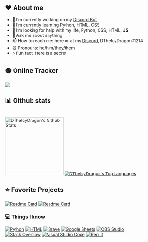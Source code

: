 ## ❤️ About me

- 🔭 I’m currently working on my [Discord Bot](https://github.com/DTheIcyDragon/Discord-Bot-V4)
- 🌱 I’m currently learning Python, HTML, CSS
- 🤔 I’m looking for help with my life, Python, CSS, HTML, **JS**
- 💬 Ask me about anything
- 📫 How to reach me: here or at my [Discord](https://discord.com/invite/bd8vUQd), DTheIcyDragon#1214
- 😄 Pronouns: he/him/they/them
- ⚡ Fun fact: Here is a secret

## 🟢 Online Tracker

[![](https://discord.c99.nl/widget/theme-3/511219492332896266.png)](https://discord.com/invite/bd8vUQd)

## 📊 Github stats

  <br/>
    <a href="https://github.com/anuraghazra/github-readme-stats"><img alt="DTheIcyDragon's Github Stats" src="https://denvercoder1-github-readme-stats.vercel.app/api/?username=DTheIcyDragon&show_icons=true&count_private=true&theme=merko&hide_border=true&icon_color=F8D866" height="192px"/></a>
  <a href="https://github.com/anuraghazra/github-readme-stats"><img alt="DTheIcyDragon's Top Languages" src="https://github-readme-stats.vercel.app/api/top-langs/?username=DTheIcyDragon&langs_count=8&layout=compact&theme=merko&hide_border=true&icon_color=F8D866"/></a>
  <br/>

## ⭐ Favorite Projects

[![Readme Card](https://github-readme-stats.vercel.app/api/pin/?username=DTheIcyDragon&repo=Bot-V5&theme=merko&hide_border=true)](https://github.com/DTheIcyDragon/Bot-V5)
[![Readme Card](https://github-readme-stats.vercel.app/api/pin/?username=Pycord-Development&repo=pycord&theme=merko&hide_border=true)](https://github.com/Pycord-Development/pycord)

 
### 💻 Things I know
 
 <p>
    <a href="#"><img alt="Python" src="https://img.shields.io/badge/Python-14354C.svg?logo=python&logoColor=white"></a>
    <a href="#"><img alt="HTML" src="https://img.shields.io/badge/HTML-E34F26.svg?logo=html5&logoColor=white"></a>
    <a href="#"><img alt="Brave" src="https://img.shields.io/badge/-Brave-FB542B?logo=brave&logoColor=white"></a>
    <a href="#"><img alt="Google Sheets" src="https://img.shields.io/badge/Google%20Sheets-34A853.svg?logo=google%20sheets&logoColor=white"></a>
    <a href="#"><img alt="OBS Studio" src="https://img.shields.io/badge/-OBS%20Studio-302E31?logo=obs-studio&logoColor=white"></a>
    <a href="#"><img alt="Stack Overflow" src="https://img.shields.io/badge/-Stack%20Overflow-FE7A16?logo=stack-overflow&logoColor=white"></a>
    <a href="#"><img alt="Visual Studio Code" src="https://img.shields.io/badge/Visual%20Studio%20Code-0078d7.svg?logo=visual-studio-code&logoColor=white"></a>
    <a href="#"><img alt="Repl.it" src="https://img.shields.io/badge/Repl.it-0D101E.svg?logo=Replit&logoColor=white"></a>
</p>

<!--       _
       .__(.)< (MEOW)
        \___)   
 ~~~~~~~~~~~~~~~~~~
Here a MEOWing duck 
Made by Amazon-->
